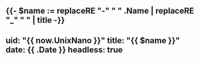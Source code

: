 {{- $name := replaceRE "-" " " .Name | replaceRE "_" " " | title -}}
---
uid: "{{ now.UnixNano }}"
title: "{{ $name }}"
date: {{ .Date }}
headless: true
---
